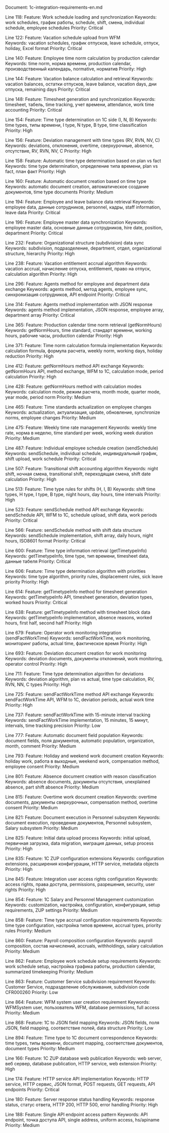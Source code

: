 Document: 1c-integration-requirements-en.md

Line 118: Feature: Work schedule loading and synchronization
Keywords: work schedules, график работы, schedule, shift, смена, individual schedule, employee schedules
Priority: Critical

Line 122: Feature: Vacation schedule upload from WFM  
Keywords: vacation schedules, график отпусков, leave schedule, отпуск, holiday, Excel format
Priority: Critical

Line 140: Feature: Employee time norm calculation by production calendar
Keywords: time norm, норма времени, production calendar, производственный календарь, normative, норматив
Priority: High

Line 144: Feature: Vacation balance calculation and retrieval
Keywords: vacation balances, остатки отпусков, leave balance, vacation days, дни отпуска, remaining days
Priority: Critical

Line 148: Feature: Timesheet generation and synchronization
Keywords: timesheet, табель, time tracking, учет времени, attendance, work time accounting
Priority: Critical

Line 154: Feature: Time type determination on 1C side (I, N, B)
Keywords: time types, типы времени, I type, N type, B type, time classification
Priority: High

Line 156: Feature: Deviation management with time types (RV, RVN, NV, C)
Keywords: deviations, отклонения, overtime, сверхурочные, absence, отсутствие, RV, RVN, NV, C
Priority: High

Line 158: Feature: Automatic time type determination based on plan vs fact
Keywords: time type determination, определение типа времени, plan vs fact, план факт
Priority: High

Line 160: Feature: Automatic document creation based on time type
Keywords: automatic document creation, автоматическое создание документов, time type documents
Priority: Medium

Line 194: Feature: Employee and leave balance data retrieval
Keywords: employee data, данные сотрудников, personnel, кадры, staff information, leave data
Priority: Critical

Line 196: Feature: Employee master data synchronization
Keywords: employee master data, основные данные сотрудников, hire date, position, department
Priority: Critical

Line 232: Feature: Organizational structure (subdivision) data sync
Keywords: subdivision, подразделение, department, отдел, organizational structure, hierarchy
Priority: High

Line 238: Feature: Vacation entitlement accrual algorithm
Keywords: vacation accrual, начисление отпуска, entitlement, право на отпуск, calculation algorithm
Priority: High

Line 296: Feature: Agents method for employee and department data exchange
Keywords: agents method, метод agents, employee sync, синхронизация сотрудников, API endpoint
Priority: Critical

Line 314: Feature: Agents method implementation with JSON response
Keywords: agents method implementation, JSON response, employee array, department array
Priority: Critical

Line 365: Feature: Production calendar time norm retrieval (getNormHours)
Keywords: getNormHours, time standard, стандарт времени, working hours, рабочие часы, production calendar
Priority: High

Line 371: Feature: Time norm calculation formula implementation
Keywords: calculation formula, формула расчета, weekly norm, working days, holiday reduction
Priority: High

Line 412: Feature: getNormHours method API exchange
Keywords: getNormHours API, method exchange, WFM to 1C, calculation mode, period calculation
Priority: High

Line 428: Feature: getNormHours method with calculation modes
Keywords: calculation mode, режим расчета, month mode, quarter mode, year mode, period norm
Priority: Medium

Line 465: Feature: Time standards actualization on employee changes
Keywords: actualization, актуализация, update, обновление, synchronize norms, employee changes
Priority: Medium

Line 475: Feature: Weekly time rate management
Keywords: weekly time rate, норма в неделю, time standard per week, working week duration
Priority: Medium

Line 487: Feature: Individual employee schedule creation (sendSchedule)
Keywords: sendSchedule, individual schedule, индивидуальный график, shift upload, work schedule
Priority: Critical

Line 507: Feature: Transitional shift accounting algorithm
Keywords: night shift, ночная смена, transitional shift, переходящая смена, shift date calculation
Priority: High

Line 513: Feature: Time type rules for shifts (H, I, B)
Keywords: shift time types, H type, I type, B type, night hours, day hours, time intervals
Priority: High

Line 523: Feature: sendSchedule method API exchange
Keywords: sendSchedule API, WFM to 1C, schedule upload, shift data, work periods
Priority: Critical

Line 566: Feature: sendSchedule method with shift data structure
Keywords: sendSchedule implementation, shift array, daily hours, night hours, ISO8601 format
Priority: Critical

Line 600: Feature: Time type information retrieval (getTimetypeInfo)
Keywords: getTimetypeInfo, time type, тип времени, timesheet data, данные табеля
Priority: Critical

Line 606: Feature: Time type determination algorithm with priorities
Keywords: time type algorithm, priority rules, displacement rules, sick leave priority
Priority: High

Line 614: Feature: getTimetypeInfo method for timesheet generation
Keywords: getTimetypeInfo API, timesheet generation, deviation types, worked hours
Priority: Critical

Line 638: Feature: getTimetypeInfo method with timesheet block data
Keywords: getTimetypeInfo implementation, absence reasons, worked hours, first half, second half
Priority: High

Line 679: Feature: Operator work monitoring integration (sendFactWorkTime)
Keywords: sendFactWorkTime, work monitoring, мониторинг работы, actual time, фактическое время
Priority: High

Line 693: Feature: Deviation document creation for work monitoring
Keywords: deviation documents, документы отклонений, work monitoring, operator control
Priority: High

Line 711: Feature: Time type determination algorithm for deviations
Keywords: deviation algorithm, plan vs actual, time type calculation, RV, RVN, NN, C types
Priority: High

Line 725: Feature: sendFactWorkTime method API exchange
Keywords: sendFactWorkTime API, WFM to 1C, deviation periods, actual work time
Priority: High

Line 737: Feature: sendFactWorkTime with 15-minute interval tracking
Keywords: sendFactWorkTime implementation, 15 minutes, 15 минут, intervals, time tracking precision
Priority: Low

Line 777: Feature: Automatic document field population
Keywords: document fields, поля документов, automatic population, organization, month, comment
Priority: Medium

Line 793: Feature: Holiday and weekend work document creation
Keywords: holiday work, работа в выходные, weekend work, compensation method, employee consent
Priority: Medium

Line 801: Feature: Absence document creation with reason classification
Keywords: absence documents, документы отсутствия, unexplained absence, part shift absence
Priority: Medium

Line 815: Feature: Overtime work document creation
Keywords: overtime documents, документы сверхурочных, compensation method, overtime consent
Priority: Medium

Line 821: Feature: Document execution in Personnel subsystem
Keywords: document execution, проведение документов, Personnel subsystem, Salary subsystem
Priority: Medium

Line 825: Feature: Initial data upload process
Keywords: initial upload, первичная загрузка, data migration, миграция данных, setup process
Priority: High

Line 835: Feature: 1C ZUP configuration extensions
Keywords: configuration extensions, расширения конфигурации, HTTP service, metadata objects
Priority: High

Line 845: Feature: Integration user access rights configuration
Keywords: access rights, права доступа, permissions, разрешения, security, user rights
Priority: High

Line 854: Feature: 1C Salary and Personnel Management customization
Keywords: customization, настройка, configuration, конфигурация, setup requirements, ZUP settings
Priority: Medium

Line 858: Feature: Time type accrual configuration requirements
Keywords: time type configuration, настройка типов времени, accrual types, priority rules
Priority: Medium

Line 860: Feature: Payroll composition configuration
Keywords: payroll composition, состав начислений, accruals, withholdings, salary calculation
Priority: Medium

Line 862: Feature: Employee work schedule setup requirements
Keywords: work schedule setup, настройка графика работы, production calendar, summarized timekeeping
Priority: Medium

Line 863: Feature: Customer Service subdivision requirement
Keywords: Customer Service, подразделение обслуживания, subdivision code CFR000260
Priority: Low

Line 864: Feature: WFM system user creation requirement
Keywords: WFMSystem user, пользователь WFM, database permissions, full access
Priority: Medium

Line 868: Feature: 1C to JSON field mapping
Keywords: JSON fields, поля JSON, field mapping, соответствие полей, data structure
Priority: Low

Line 894: Feature: Time type to 1C document correspondence
Keywords: time types, типы времени, document mapping, соответствие документов, document types
Priority: Medium

Line 166: Feature: 1C ZUP database web publication
Keywords: web server, веб сервер, database publication, HTTP service, web extension
Priority: High

Line 174: Feature: HTTP service API implementation
Keywords: HTTP service, HTTP сервис, JSON format, POST requests, GET requests, API endpoints
Priority: Critical

Line 180: Feature: Server response status handling
Keywords: response status, статус ответа, HTTP 200, HTTP 500, error handling
Priority: High

Line 188: Feature: Single API endpoint access pattern
Keywords: API endpoint, точка доступа API, single address, uniform access, hs/apiname
Priority: Medium